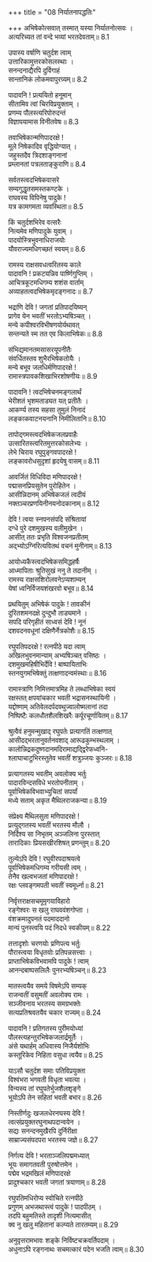 +++
title = "08 निर्यातनापद्धतिः"

+++
अभिषेकोत्सवात् तस्मात् यस्या निर्यातनोत्सवः ।  
अत्यरिच्यत तां वन्दे भव्यां भरतदेवताम्॥ 8.1

उपास्य वर्षाणि चतुर्दश त्वाम्  
उत्तारिकामुत्तरकोसलस्थाः ।  
सनन्दनाद्यैरपि दुर्विगाहं  
सान्तानिकं लोकमवापुरग्र्यम्॥ 8.2

पादावनि ! प्रत्ययितो हनूमान्  
सीतामिव त्वां चिरविप्रयुक्ताम् ।  
प्रणम्य पौलस्त्यरिपोरुदन्तं  
विज्ञापयामास विनीतवेषः॥ 8.3

तवाभिषेकान्मणिपादरक्षे !  
मूले निषेकादिव वृद्धियोग्यात् ।  
जहुस्तदैव त्रिदशाङ्गनानां  
प्रम्लानतां पत्रलताङ्कुराणि॥ 8.4

सर्वतस्त्वदभिषेकवासरे  
सम्यगुद्धृतसमस्तकण्टके ।  
राघवस्य विपिनेषु पादुके !  
यत्र कामगमता व्यवस्थिता॥ 8.5

किं चतुर्दशभिरेव वत्सरैः  
नित्यमेव मणिपादुके युवाम् ।  
पादयोस्त्रिभुवनाधिराजयोः  
यौवराज्यमधिगच्छतं स्वयम्॥ 8.6

रामस्य राक्षसवधत्वरितस्य काले  
पादावनि ! प्रकटयन्निव पार्ष्णिगुप्तिम् ।  
आचित्रकूटमधिगम्य शशंस वार्ताम्  
अव्याहतत्वदभिषेकमृदङ्गनादः॥ 8.7

भद्राणि देवि ! जगतां प्रतिपादयिष्यन्  
प्रागेव येन भवतीं भरतोऽभ्यषिञ्चत् ।  
मन्ये कपीश्वरविभीषणयोर्यथावत्  
सन्तन्यते स्म तत एव किलाभिषेकः॥ 8.8

संभिद्यमानतमसासरयूपनीतैः  
संवर्धितस्तव शुभैरभिषेकतोयैः ।  
मन्ये बभूव जलधिर्मणिपादरक्षे !  
रामास्त्रपावकशिखाभिरशोषणीयः॥ 8.9

पादावनि ! त्वदभिषेचनमङ्गलार्थं  
भेरीशतं भृशमताड्यत यत् प्रतीतैः ।  
आकर्ण्य तस्य सहसा तुमुलं निनादं  
लङ्काकवाटनयनानि निमीलितानि॥ 8.10

तापोद्गमस्त्वदभिषेकजलप्रवाहैः  
उत्सारितस्त्वरितमुत्तरकोसलेभ्यः ।  
लेभे चिराय रघुपुङ्गवपादरक्षे !  
लङ्कावरोधसुदृशां हृदयेषु वासम्॥ 8.11

आवर्जितं विधिविदा मणिपादरक्षे !  
पद्मासनप्रियसुतेन पुरोहितेन ।  
आसीन्निदानम् अभिषेकजलं त्वदीयं  
नक्तञ्चरप्रणयिनीनयनोदकानाम्॥ 8.12

देवि ! त्वया स्नपनसंपदि संश्रितायां  
दग्धे पुरे दशमुखस्य वलीमुखेन ।  
आसीत् ततः प्रभृति विश्वजनप्रतीतम्  
अद्भ्योऽग्निरित्यवितथं वचनं मुनीनाम्॥ 8.13

आयोध्यकैस्त्वदभिषेकसमिद्धहर्षैः  
आध्मापिताः श्रुतिसुखं ननु ते तदानीम् ।  
रामस्य राक्षसशिरोलवनेऽप्यशाम्यन्  
येषां ध्वनिर्विजयशंखरवो बभूव॥ 8.14

प्रथयितुम् अभिषेकं पादुके ! तावकीनं  
दुरितशमनदक्षे दुन्दुभौ ताड्यमाने ।  
सपदि परिगृहीतं साध्वसं देवि ! नूनं  
दशवदनवधूनां दक्षिणैर्नेत्रकोशैः॥ 8.15

रघुपतिपदरक्षे ! रत्नपीठे यदा त्वाम्  
अखिलभुवनमान्याम् अभ्यषिञ्चत् वसिष्ठः ।  
दशमुखमहिषीभिर्देवि ! बाष्पायिताभिः  
स्तनयुगमभिषेक्तुं तत्क्षणादन्वमंस्थाः॥ 8.16

रामास्त्राणि निमित्तमात्रमिह ते लब्धाभिषेका स्वयं  
रक्षस्तत् क्षपयांचकार भवती भद्रासनस्थायिनी ।  
यद्दोष्णाम् अतिवेलदर्पदवथुज्वालोष्मलानां तदा  
निष्पिष्टैः कलधौतशैलशिखरैः कर्पूरचूर्णायितम्॥ 8.17

श्रुत्वैवं हनुमन्मुखाद् रघुपतेः प्रत्यागतिं तत्क्षणात्  
आसीदद्भरतानुवर्तनवशाद् आरूढकुम्भस्थलाम् ।  
कालोन्निद्रकदुष्णदानमदिरामाद्यद्द्विरेफध्वनि-  
श्लाघाचाटुभिरस्तुतेव भवतीं शत्रुञ्जयः कुञ्जरः॥ 8.18

प्रत्यागतस्य भवतीम् अवलोक्य भर्तुः  
पादारविन्दसविधे भरतोपनीताम् ।  
पूर्वाभिषेकविभवाभ्युचितां सपर्यां  
मध्ये सताम् अकृत मैथिलराजकन्या॥ 8.19

संप्रेक्ष्य मैथिलसुता मणिपादरक्षे !  
प्रत्युद्गतस्य भवतीं भरतस्य मौलौ ।  
निर्दिश्य सा निभृतम् अञ्जलिना पुरस्तात्  
तारादिकाः प्रियसखीरशिषत् प्रणन्तुम्॥ 8.20

तुल्येऽपि देवि ! रघुवीरपदाश्रयत्वे  
पूर्वाभिषेकमधिगम्य गरीयसी त्वम् ।  
तेनैव खल्वभजतां मणिपादरक्षे !  
रक्षः प्लवङ्गमपती भवतीं स्वमूर्ध्ना॥ 8.21

निर्वृत्तराक्षसचमूमृगयाविहारो  
रङ्गेश्वरः स खलु राघववंशगोप्ता ।  
वंशक्रमादुपनतं पदमाददानो  
मान्यं पुनस्त्वयि पदं निदधे स्वकीयम्॥ 8.22

तत्तादृशोः चरणयोः प्रणिपत्य भर्तुः  
पौरास्त्वया विधृतयोः प्रतिपन्नसत्त्वाः ।  
प्राप्ताभिषेकविभवामपि पादुके ! त्वाम्  
आनन्दबाष्पसलिलैः पुनरभ्यषिञ्चन्॥ 8.23

मातस्त्वयैव समये विषमेऽपि सम्यक्  
राजन्वतीं वसुमतीं अवलोक्य रामः ।  
सञ्जीवनाय भरतस्य समग्रभक्तेः  
सत्यप्रतिश्रवतयैव चकार राज्यम्॥ 8.24

पादावनि ! प्रतिगतस्य पुरीमयोध्यां  
पौलस्त्यहन्तुरभिषेकजलार्द्रमूर्तेः ।  
अंसे यथार्हम् अधिवास्य निजैर्यशोभिः  
कस्तूरिकेव निहिता वसुधा त्वयैव॥ 8.25

याऽसौ चतुर्दश समाः पतिविप्रयुक्ता  
विश्वंभरा भगवती विधृता भवत्या ।  
विन्यस्य तां रघुपतेर्भुजशैलशृङ्गे  
भूयोऽपि तेन सहितां भवती बभार॥ 8.26

निस्तीर्णदुः खजलधेरनघस्य देवि !  
त्वत्संप्रयुक्तरघुनाथपदान्वयेन ।  
सद्यः सनन्दनमुखैरपि दुर्निरीक्षा  
साम्राज्यसंपदपरा भरतस्य जज्ञे॥ 8.27

निर्गत्य देवि ! भरताञ्जलिपद्ममध्यात्  
भूयः समागतवती पुरुषोत्तमेन ।  
पद्मेव भद्रमखिलं मणिपादरक्षे  
प्रादुश्चकार भवती जगतां त्रयाणाम्॥ 8.28

रघुपतिमधिरोप्य स्वोचिते रत्नपीठे  
प्रगुणम् अभजथास्त्वं पादुके ! पादपीठम् ।  
तदपि बहुमतिस्ते तादृशी नित्यमासीत्  
क्व नु खलु महितानां कल्प्यते तारतम्यम्॥ 8.29

अनुवृत्तरामभावः शङ्के निर्विष्टचक्रवर्तिपदाम् ।  
अधुनाऽपि रङ्गनाथः सचमत्कारं पदेन भजति त्वाम्॥ 8.30

